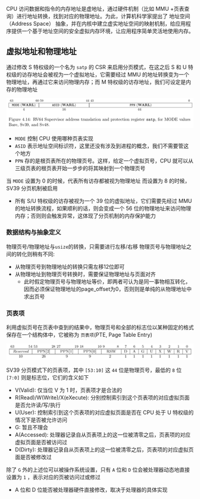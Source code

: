 
CPU 访问数据和指令的内存地址是虚地址，通过硬件机制（比如 MMU +页表查询）进行地址转换，找到对应的物理地址。为此，计算机科学家提出了 地址空间（Address Space） 抽象，并在内核中建立虚实地址空间的映射机制，给应用程序提供一个基于地址空间的安全虚拟内存环境，让应用程序简单灵活地使用内存。

## 虚拟地址和物理地址

通过修改 S 特权级的一个名为 `satp` 的 CSR 来启用分页模式，在这之后 S 和 U 特权级的访存地址会被视为一个虚拟地址，它需要经过 MMU 的地址转换变为一个物理地址，再通过它来访问物理内存；而 M 特权级的访存地址，我们可设定是内存的物理地址

![](./img/2022-09-21-08-28-08.png)

- `MODE` 控制 CPU 使用哪种页表实现
- `ASID` 表示地址空间标识符，这里还没有涉及到进程的概念，我们不需要管这个地方
- `PPN` 存的是根页表所在的物理页号。这样，给定一个虚拟页号，CPU 就可以从三级页表的根页表开始一步步的将其映射到一个物理页号

当 `MODE` 设置为 0 的时候，代表所有访存都被视为物理地址
而设置为 8 的时候，SV39 分页机制被启用
- 所有 S/U 特权级的访存被视为一个 39 位的虚拟地址，它们需要先经过 MMU 的地址转换流程，如果顺利的话，则会变成一个 56 位的物理地址来访问物理内存；否则则会触发异常，这体现了分页机制的内存保护能力

### 数据结构与抽象定义

物理页号/物理地址与`usize`的转换，只需要进行左移/右移
物理页号与物理地址之间的转化则稍有不同:
- 从物理页号到物理地址的转换只需左移12位即可
- 从物理地址到物理页号转换时，需要保证物理地址与页面对齐
  - 此时假定物理页号与物理地址等价，即两者可认为是同一事物相互转化，因而必须保证物理地址的page_offset为0，否则则是单纯的从物理地址中求出页号

### 页表项

利用虚拟页号在页表中查到的结果中，物理页号和全部的标志位以某种固定的格式保存在一个结构体中，它被称为 `页表项`(PTE, Page Table Entry)

![](./img/2022-09-22-09-04-45.png)

SV39 分页模式下的页表项，其中 `[53:10]` 这 `44` 位是物理页号，最低的 `8` 位 `[7:0]` 则是标志位，它们的含义如下
- V(Valid): 仅当位 V 为 1 时，页表项才是合法的
- R(Read)/W(Write)/X(eXecute): 分别控制索引到这个页表项的对应虚拟页面是否允许读/写/执行
- U(User): 控制索引到这个页表项的对应虚拟页面是否在 CPU 处于 U 特权级的情况下是否被允许访问
- G: 暂且不理会
- A(Accessed): 处理器记录自从页表项上的这一位被清零之后，页表项的对应虚拟页面是否被访问过
- D(Dirty): 处理器记录自从页表项上的这一位被清零之后，页表项的对应虚拟页面是否被修改过

除了 `G` 外的上述位可以被操作系统设置，只有 `A` 位和 `D` 位会被处理器动态地直接设置为 `1` ，表示对应的页被访问过或修过
- A 位和 D 位能否被处理器硬件直接修改，取决于处理器的具体实现